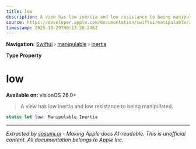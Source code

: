 ```yaml
---
title: low
description: A view has low inertia and low resistance to being manipulated.
source: https://developer.apple.com/documentation/swiftui/manipulable/inertia/low
timestamp: 2025-10-29T00:13:26.246Z
---
```


**Navigation:** [Swiftui](/documentation/swiftui) › [manipulable](/documentation/swiftui/manipulable) › [inertia](/documentation/swiftui/manipulable/inertia)

**Type Property**

# low

**Available on:** visionOS 26.0+

> A view has low inertia and low resistance to being manipulated.

```swift
static let low: Manipulable.Inertia
```

---

*Extracted by [sosumi.ai](https://sosumi.ai) - Making Apple docs AI-readable.*
*This is unofficial content. All documentation belongs to Apple Inc.*
